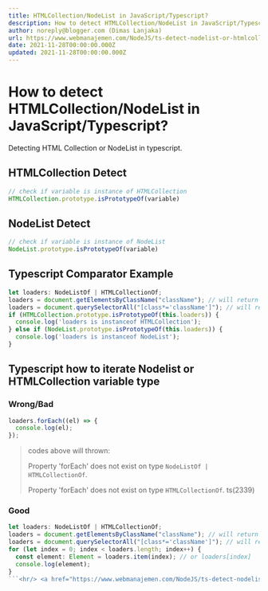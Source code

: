 ```yaml
---
title: HTMLCollection/NodeList in JavaScript/Typescript?
description: How to detect HTMLCollection/NodeList in JavaScript/Typescript?
author: noreply@blogger.com (Dimas Lanjaka)
url: https://www.webmanajemen.com/NodeJS/ts-detect-nodelist-or-htmlcollections.html
date: 2021-11-28T00:00:00.000Z
updated: 2021-11-28T00:00:00.000Z
---
```


# How to detect HTMLCollection/NodeList in JavaScript/Typescript?
Detecting HTML Collection or NodeList in typescript.

## HTMLCollection Detect
```javascript
// check if variable is instance of HTMLCollection
HTMLCollection.prototype.isPrototypeOf(variable)
```

## NodeList Detect
```javascript
// check if variable is instance of NodeList
NodeList.prototype.isPrototypeOf(variable)
```

## Typescript Comparator Example

```typescript
let loaders: NodeListOf | HTMLCollectionOf;
loaders = document.getElementsByClassName("className"); // will return typeof HTMLCollectionOf
loaders = document.querySelectorAll("[class*='className']"); // will return typeof NodeListOf
if (HTMLCollection.prototype.isPrototypeOf(this.loaders)) {
  console.log('loaders is instanceof HTMLCollection');
} else if (NodeList.prototype.isPrototypeOf(this.loaders)) {
  console.log('loaders is instanceof NodeList');
}
```

## Typescript how to iterate Nodelist or HTMLCollection variable type
### Wrong/Bad
```typescript
loaders.forEach((el) => {
  console.log(el);
});
```

> codes above will thrown:
>
> Property 'forEach' does not exist on type `NodeListOf | HTMLCollectionOf`.
>
> Property 'forEach' does not exist on type `HTMLCollectionOf`. ts(2339)

### Good
```typescript
let loaders: NodeListOf | HTMLCollectionOf;
loaders = document.getElementsByClassName("className"); // will return typeof HTMLCollectionOf
loaders = document.querySelectorAll("[class*='className']"); // will return typeof NodeListOf
for (let index = 0; index < loaders.length; index++) {
  const element: Element = loaders.item(index); // or loaders[index]
  console.log(element);
}
```<hr/> <a href="https://www.webmanajemen.com/NodeJS/ts-detect-nodelist-or-htmlcollections.html" rel="follow" class="button" id="read-more">Read More</a>
